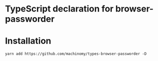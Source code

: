 # TypeScript declaration for browser-passworder

# Installation
```
yarn add https://github.com/machinomy/types-browser-passworder -D
```
